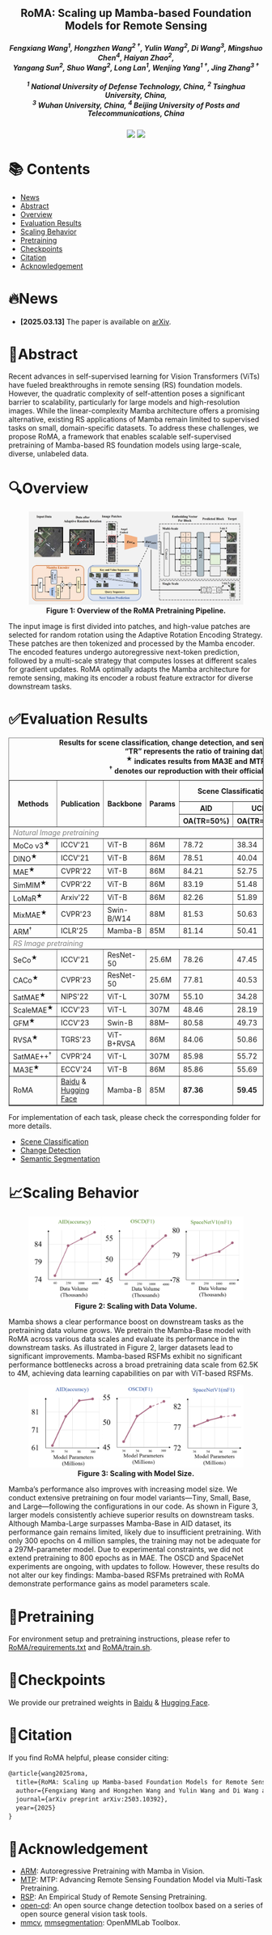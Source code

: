 
<p align="center">

  <h2 align="center"><strong>RoMA: Scaling up Mamba-based Foundation Models for Remote Sensing</strong></h2>

<div align="center">
<h5>
<em>Fengxiang Wang<sup>1</sup>, Hongzhen Wang<sup>2 †</sup>, Yulin Wang<sup>2</sup>, Di Wang<sup>3</sup>, Mingshuo Chen<sup>4</sup>, Haiyan Zhao<sup>2</sup>,<br/> Yangang Sun<sup>2</sup>, Shuo Wang<sup>2</sup>, Long Lan<sup>1</sup>, Wenjing Yang<sup>1 †</sup>, Jing Zhang<sup>3 †</sup> </em>
    <br><br>
       	<sup>1</sup> National University of Defense Technology, China, <sup>2</sup> Tsinghua University, China, <br/> <sup>3</sup> Wuhan University, China, <sup>4</sup> Beijing University of Posts and Telecommunications, China
    </h5>
</div>

<h5 align="center">
<a href="https://huggingface.co/initiacms/RoMA"> <img src="https://img.shields.io/badge/🤗-Checkpoints-9C276A.svg"></a> <a href="https://arxiv.org/abs/2503.10392"> <img src="https://img.shields.io/badge/Arxiv-2503.10392-b31b1b.svg?logo=arXiv"></a>
</h5>

# 📚 Contents

- [News](#news)
- [Abstract](#abstract)
- [Overview](#overview)
- [Evaluation Results](#evaluation-results)
- [Scaling Behavior](#scaling-behavior)
- [Pretraining](#pretraining)
- [Checkpoints](#checkpoints)
- [Citation](#citation)
- [Acknowledgement](#acknowledgement)

# 🔥News

* **[2025.03.13]**  The paper is available on [arXiv](http://arxiv.org/abs/2503.10392).

# 📄Abstract

Recent advances in self-supervised learning for Vision Transformers (ViTs) have fueled breakthroughs in remote sensing (RS) foundation models. However, the quadratic complexity of self-attention poses a significant barrier to scalability, particularly for large models and high-resolution images. While the linear-complexity Mamba architecture offers a promising alternative, existing RS applications of Mamba remain limited to supervised tasks on small, domain-specific datasets. To address these challenges, we propose RoMA, a framework that enables scalable self-supervised pretraining of Mamba-based RS foundation models using large-scale, diverse, unlabeled data. 

# 🔍Overview

<figure>
<img src="assets/image-20250311170540530.png">
<figcaption align = "center"><b>Figure 1: Overview of the RoMA Pretraining Pipeline. 
 </b></figcaption>
</figure>

The input image is first divided into patches, and high-value patches are selected for random rotation using the Adaptive Rotation Encoding Strategy. These patches are then tokenized and processed by the Mamba encoder. The encoded features undergo autoregressive next-token prediction, followed by a multi-scale strategy that computes losses at different scales for gradient updates. RoMA optimally adapts the Mamba architecture for remote sensing, making its encoder a robust feature extractor for diverse downstream tasks.

# ✅Evaluation Results

<table border="1" cellpadding="5" cellspacing="0" style="border-collapse: collapse; width: 100%;">
  <caption style="caption-side: top; text-align: center; font-weight: bold; margin-bottom: 10px;">
    Results for scene classification, change detection, and semantic segmentation.<br>
    “TR” represents the ratio of training data.<br>
   <sup>★</sup> indicates results from MA3E and MTP.<br>
      <sup>†</sup> denotes our reproduction with their official code.
  </caption>
  <colgroup>
    <col style="width: 25%;"> <!-- Set first column width -->
    <col> <!-- Auto-width for the other columns -->
    <col>
    <col>
    <col>
    <col>
    <col>
    <col>
  </colgroup>
<thead>
  <tr>
    <th rowspan="3">Methods</th>
    <th rowspan="3">Publication</th>
    <th rowspan="3">Backbone</th>
    <th rowspan="3">Params</th>
    <th colspan="2">Scene Classification</th>
    <th colspan="1">Change Detection</th>
    <th colspan="1">Semantic Segmentation</th>
  </tr>
  <tr>
    <th>AID</th>
    <th>UCM</th>
    <th>OSCD</th>
    <th>SpaceNetv1</th>
  </tr>
  <tr>
    <th>OA(TR=50%)</th>
    <th>OA(TR=50%)</th>
    <th>F1</th>
    <th>mF1</th>
  </tr>
</thead>
  <tbody>
    <tr>
      <td colspan="8" style="text-align: left;"><em style="color: gray;">Natural Image pretraining</em></td>
    </tr>
    <tr>
      <td>MoCo v3<sup>★</sup></td>
      <td>ICCV'21</td>
      <td>ViT-B</td>
      <td>86M</td>
      <td>78.72</td>
      <td>38.34</td>
      <td>-</td>
      <td>-</td>
    </tr>
    <tr>
      <td>DINO<sup>★</sup></td>
      <td>ICCV'21</td>
      <td>ViT-B</td>
      <td>86M</td>
      <td>78.51</td>
      <td>40.04</td>
      <td>-</td>
      <td>-</td>
    </tr>
    <tr>
      <td>MAE<sup>★</sup></td>
      <td>CVPR'22</td>
      <td>ViT-B</td>
      <td>86M</td>
      <td>84.21</td>
      <td>52.75</td>
      <td>-</td>
      <td>-</td>
    </tr>
    <tr>
      <td>SimMIM<sup>★</sup></td>
      <td>CVPR'22</td>
      <td>ViT-B</td>
      <td>86M</td>
      <td>83.19</td>
      <td>51.48</td>
      <td>-</td>
      <td>-</td>
    </tr>
    <tr>
      <td>LoMaR<sup>★</sup></td>
      <td>Arxiv'22</td>
      <td>ViT-B</td>
      <td>86M</td>
      <td>82.26</td>
      <td>51.89</td>
      <td>-</td>
      <td>-</td>
    </tr>
    <tr>
      <td>MixMAE<sup>★</sup></td>
      <td>CVPR'23</td>
      <td>Swin-B/W14</td>
      <td>88M</td>
      <td>81.53</td>
      <td>50.63</td>
      <td>-</td>
      <td>-</td>
    </tr>
    <tr>
      <td>ARM<sup>†</sup></td>
      <td>ICLR'25</td>
      <td>Mamba-B</td>
      <td>85M</td>
      <td>81.14</td>
      <td>50.41</td>
      <td>47.28</td>
      <td>77.89</td>
    </tr>
    <tr>
      <td colspan="8" style="text-align: left;"><em style="color: gray;">RS Image pretraining</em></td>
    </tr>
    <tr>
      <td>SeCo<sup>★</sup></td>
      <td>ICCV'21</td>
      <td>ResNet-50</td>
      <td>25.6M</td>
      <td>78.26</td>
      <td>47.45</td>
      <td>47.67</td>
      <td>77.09</td>
    </tr>
    <tr>
      <td>CACo<sup>★</sup></td>
      <td>CVPR'23</td>
      <td>ResNet-50</td>
      <td>25.6M</td>
      <td>77.81</td>
      <td>40.53</td>
      <td>52.11</td>
      <td>77.94</td>
    </tr>
    <tr>
      <td>SatMAE<sup>★</sup></td>
      <td>NIPS'22</td>
      <td>ViT-L</td>
      <td>307M</td>
      <td>55.10</td>
      <td>34.28</td>
      <td>52.76</td>
      <td>78.07</td>
    </tr>
    <tr>
      <td>ScaleMAE<sup>★</sup></td>
      <td>ICCV'23</td>
      <td>ViT-L</td>
      <td>307M</td>
      <td>48.46</td>
      <td>28.19</td>
      <td>-</td>
      <td>-</td>
    </tr>
    <tr>
      <td>GFM<sup>★</sup></td>
      <td>ICCV'23</td>
      <td>Swin-B</td>
      <td>88M–</td>
      <td>80.58</td>
      <td>49.73</td>
      <td>-</td>
      <td>-</td>
    </tr>
    <tr>
      <td>RVSA<sup>★</sup></td>
      <td>TGRS'23</td>
      <td>ViT-B+RVSA</td>
      <td>86M</td>
      <td>84.06</td>
      <td>50.86</td>
      <td>50.28</td>
      <td><strong>79.56</strong></td>
    </tr>
    <tr>
      <td>SatMAE++<sup>†</sup></td>
      <td>CVPR'24</td>
      <td>ViT-L</td>
      <td>307M</td>
      <td>85.98</td>
      <td>55.72</td>
      <td>53.10</td>
      <td>79.21</td>
    </tr>
    <tr>
      <td>MA3E<sup>★</sup></td>
      <td>ECCV'24</td>
      <td>ViT-B</td>
      <td>86M</td>
      <td>85.86</td>
      <td>55.69</td>
      <td>-</td>
      <td>-</td>
    </tr>
    <tr>
      <td>RoMA</td>
      <td><a href="https://pan.baidu.com/s/1e7VOvca7894hugM-f2UitQ?pwd=e1up">Baidu</a> & <a href="https://huggingface.co/initiacms/RoMA">Hugging Face</a>
</td>
      <td>Mamba-B</td>
      <td>85M</td>
      <td><strong>87.36</strong></td>
      <td><strong>59.45</strong></td>
      <td><strong>55.63</strong></td>
      <td>79.50</td>
    </tr>
  </tbody>
</table>

For implementation of each task, please check the corresponding folder for more details.

* [Scene Classification](https://github.com/MiliLab/RoMA/tree/main/Scene%20Classification) 
* [Change Detection](https://github.com/MiliLab/RoMA/tree/main/Change%20Detection)
* [Semantic Segmentation](https://github.com/MiliLab/RoMA/tree/main/Semantic%20Segmentation)

# 📈Scaling Behavior

<figure>
<img src="assets/image-20250312111728161.png">
<figcaption align = "center"><b>Figure 2: Scaling with Data Volume. 
 </b></figcaption>
</figure>

Mamba shows a clear performance boost on downstream tasks as the pretraining data volume grows. We pretrain the Mamba-Base model with RoMA across various data scales and evaluate its performance in the downstream tasks. As illustrated in Figure 2, larger datasets lead to significant improvements. Mamba-based RSFMs exhibit no significant performance bottlenecks across a broad pretraining data scale from 62.5K to 4M, achieving data learning capabilities on par with ViT-based RSFMs. 

<figure>
<img src="assets/image-20250312112103330.png">
<figcaption align = "center"><b>Figure 3: Scaling with Model Size. 
 </b></figcaption>
</figure>

Mamba’s performance also improves with increasing model size. We conduct extensive pretraining on four model variants—Tiny, Small, Base, and Large—following the configurations in our code. As shown in Figure 3, larger models consistently achieve superior results on downstream tasks. Although Mamba-Large surpasses Mamba-Base in AID dataset, its performance gain remains limited, likely due to insufficient pretraining. With only 300 epochs on 4 million samples, the training may not be adequate for a 297M-parameter model. Due to experimental constraints, we did not extend pretraining to 800 epochs as in MAE. The OSCD and SpaceNet experiments are ongoing, with updates to follow. However, these results do not alter our key findings: Mamba-based RSFMs pretrained with RoMA demonstrate performance gains as model parameters scale. 

# 🚀Pretraining

For environment setup and pretraining instructions, please refer to [RoMA/requirements.txt](https://github.com/MiliLab/RoMA/blob/main/RoMA/requirements.txt)  and [RoMA/train.sh](https://github.com/MiliLab/RoMA/blob/main/RoMA/train.sh).

# 🎯Checkpoints

We provide our pretrained weights in <a href="https://pan.baidu.com/s/1e7VOvca7894hugM-f2UitQ?pwd=e1up">Baidu</a> & <a href="https://huggingface.co/initiacms/RoMA">Hugging Face</a>.

# 🔗Citation

If you find RoMA helpful, please consider citing:

```latex
@article{wang2025roma,
  title={RoMA: Scaling up Mamba-based Foundation Models for Remote Sensing},
  author={Fengxiang Wang and Hongzhen Wang and Yulin Wang and Di Wang and Mingshuo Chen and Haiyan Zhao and Yangang Sun and Shuo Wang and Long Lan and Wenjing Yang and Jing Zhang},
  journal={arXiv preprint arXiv:2503.10392},
  year={2025}
}
```

# 🤝Acknowledgement

* [ARM](https://github.com/OliverRensu/ARM/tree/main): Autoregressive Pretraining with Mamba in Vision.
* [MTP](https://github.com/ViTAE-Transformer/MTP): MTP: Advancing Remote Sensing Foundation Model via Multi-Task Pretraining.
* [RSP](https://github.com/ViTAE-Transformer/RSP): An Empirical Study of Remote Sensing Pretraining.
* [open-cd](https://github.com/likyoo/open-cd): An open source change detection toolbox based on a series of open source general vision task tools.
* [mmcv](https://github.com/open-mmlab/mmcv), [mmsegmentation](https://github.com/open-mmlab/mmsegmentation): OpenMMLab Toolbox.
